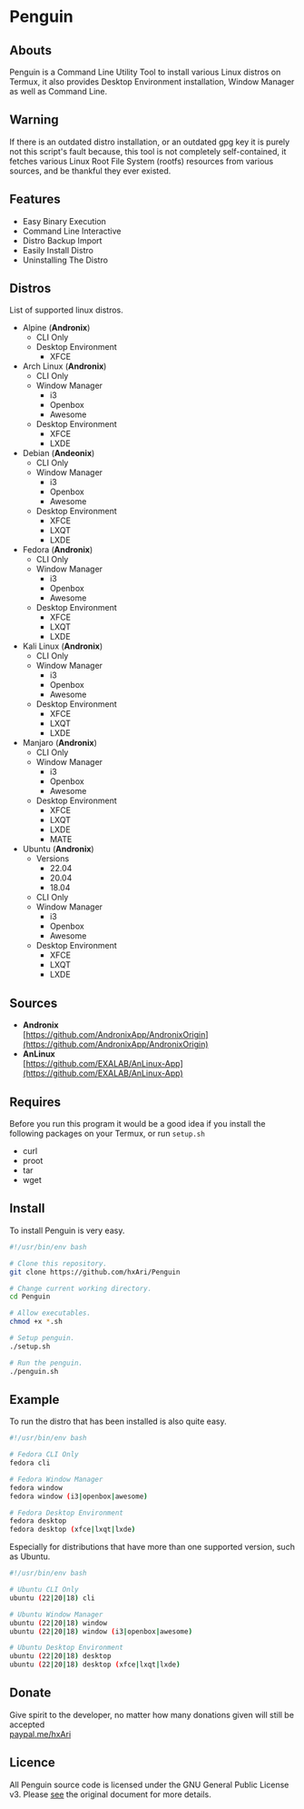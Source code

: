 # Penguin
## Abouts
Penguin is a Command Line Utility Tool to install various Linux distros on Termux, it also provides Desktop Environment installation, Window Manager as well as Command Line.

## Warning
If there is an outdated distro installation, or an outdated gpg key it is purely not this script's fault because, this tool is not completely self-contained, it fetches various Linux Root File System (rootfs) resources from various sources, and be thankful they ever existed.

## Features
* Easy Binary Execution
* Command Line Interactive
* Distro Backup Import
* Easily Install Distro
* Uninstalling The Distro

## Distros
List of supported linux distros.
* Alpine (**Andronix**)
  * CLI Only
  * Desktop Environment
    * XFCE
* Arch Linux (**Andronix**)
  * CLI Only
  * Window Manager
    * i3
    * Openbox
    * Awesome
  * Desktop Environment
    * XFCE
    * LXDE
* Debian (**Andeonix**)
  * CLI Only
  * Window Manager
    * i3
    * Openbox
    * Awesome
  * Desktop Environment
    * XFCE
    * LXQT
    * LXDE
* Fedora (**Andronix**)
  * CLI Only
  * Window Manager
    * i3
    * Openbox
    * Awesome
  * Desktop Environment
    * XFCE
    * LXQT
    * LXDE
* Kali Linux (**Andronix**)
  * CLI Only
  * Window Manager
    * i3
    * Openbox
    * Awesome
  * Desktop Environment
    * XFCE
    * LXQT
    * LXDE
* Manjaro (**Andronix**)
  * CLI Only
  * Window Manager
    * i3
    * Openbox
    * Awesome
  * Desktop Environment
    * XFCE
    * LXQT
    * LXDE
    * MATE
* Ubuntu (**Andronix**)
  * Versions
    * 22.04
    * 20.04
    * 18.04
  * CLI Only
  * Window Manager
    * i3
    * Openbox
    * Awesome
  * Desktop Environment
    * XFCE
    * LXQT
    * LXDE

## Sources
* **Andronix**<br/>
  [https://github.com/AndronixApp/AndronixOrigin](https://github.com/AndronixApp/AndronixOrigin)
* **AnLinux**<br/>
  [https://github.com/EXALAB/AnLinux-App](https://github.com/EXALAB/AnLinux-App)

## Requires
Before you run this program it would be a good idea if you install the following packages on your Termux, or run `setup.sh`
* curl
* proot
* tar
* wget

## Install
To install Penguin is very easy.
```sh
#!/usr/bin/env bash

# Clone this repository.
git clone https://github.com/hxAri/Penguin

# Change current working directory.
cd Penguin

# Allow executables.
chmod +x *.sh

# Setup penguin.
./setup.sh

# Run the penguin.
./penguin.sh
```

## Example
To run the distro that has been installed is also quite easy.
```sh
#!/usr/bin/env bash

# Fedora CLI Only
fedora cli

# Fedora Window Manager
fedora window
fedora window (i3|openbox|awesome)

# Fedora Desktop Environment
fedora desktop
fedora desktop (xfce|lxqt|lxde)
```

Especially for distributions that have more than one supported version, such as Ubuntu.
```sh
#!/usr/bin/env bash

# Ubuntu CLI Only
ubuntu (22|20|18) cli

# Ubuntu Window Manager
ubuntu (22|20|18) window
ubuntu (22|20|18) window (i3|openbox|awesome)

# Ubuntu Desktop Environment
ubuntu (22|20|18) desktop
ubuntu (22|20|18) desktop (xfce|lxqt|lxde)
```

## Donate
Give spirit to the developer, no matter how many donations given will still be accepted<br/>
[paypal.me/hxAri](https://paypal.me/hxAri)

## Licence
All Penguin source code is licensed under the GNU General Public License v3. Please [see](https://www.gnu.org/licenses) the original document for more details.